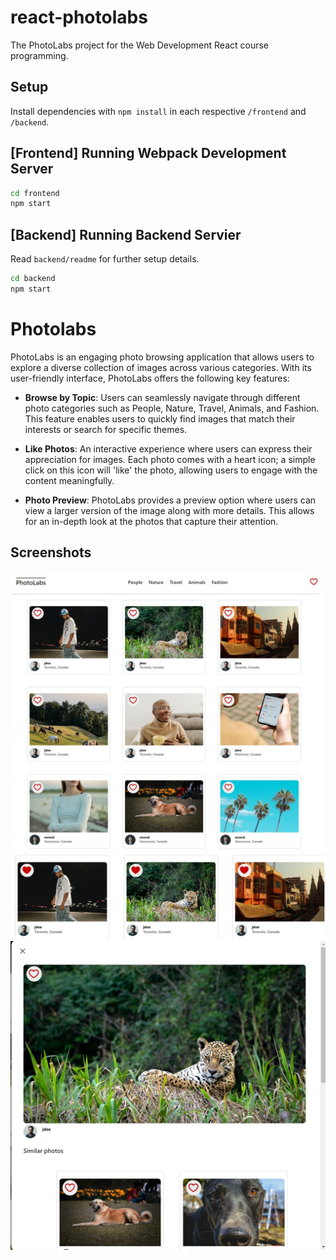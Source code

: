 # react-photolabs
The PhotoLabs project for the Web Development React course programming.

## Setup

Install dependencies with `npm install` in each respective `/frontend` and `/backend`.

## [Frontend] Running Webpack Development Server

```sh
cd frontend
npm start
```

## [Backend] Running Backend Servier

Read `backend/readme` for further setup details.

```sh
cd backend
npm start
```

# Photolabs

PhotoLabs is an engaging photo browsing application that allows users to explore a diverse collection of images across various categories. With its user-friendly interface, PhotoLabs offers the following key features:

* **Browse by Topic**: Users can seamlessly navigate through different photo categories such as People, Nature, Travel, Animals, and Fashion. This feature enables users to quickly find images that match their interests or search for specific themes.

* **Like Photos**: An interactive experience where users can express their appreciation for images. Each photo comes with a heart icon; a simple click on this icon will 'like' the photo, allowing users to engage with the content meaningfully.

* **Photo Preview**: PhotoLabs provides a preview option where users can view a larger version of the image along with more details. This allows for an in-depth look at the photos that capture their attention.

## Screenshots

!["Main page"](https://github.com/svaronc/photolabs-starter/blob/main/docs/main-page.jpg)
!["Preview Image"](https://github.com/svaronc/photolabs-starter/blob/main/docs/liked-photos.jpg)
!["Liked photos](https://github.com/svaronc/photolabs-starter/blob/main/docs/preview-photo.jpg)